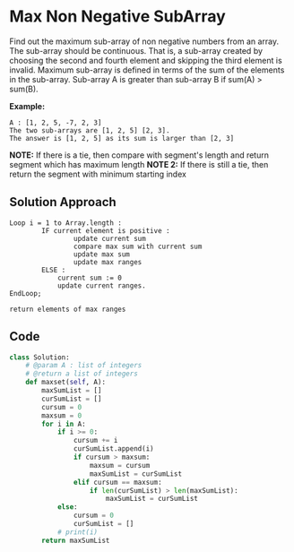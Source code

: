 # Max Non Negative SubArray

Find out the maximum sub-array of non negative numbers from an array.
The sub-array should be continuous. That is, a sub-array created by choosing the second and fourth element and skipping the third element is invalid.
Maximum sub-array is defined in terms of the sum of the elements in the sub-array. Sub-array A is greater than sub-array B if sum(A) > sum(B).

**Example:**

```
A : [1, 2, 5, -7, 2, 3]
The two sub-arrays are [1, 2, 5] [2, 3].
The answer is [1, 2, 5] as its sum is larger than [2, 3]
```

**NOTE:** If there is a tie, then compare with segment's length and return segment which has maximum length
**NOTE 2:** If there is still a tie, then return the segment with minimum starting index

## Solution Approach

```
Loop i = 1 to Array.length :
        IF current element is positive :
                update current sum
                compare max sum with current sum
                update max sum
                update max ranges
        ELSE :
            current sum := 0
            update current ranges.
EndLoop;

return elements of max ranges
```

## Code

```py
class Solution:
    # @param A : list of integers
    # @return a list of integers
    def maxset(self, A):
        maxSumList = []
        curSumList = []
        cursum = 0
        maxsum = 0
        for i in A:
            if i >= 0:
                cursum += i
                curSumList.append(i)
                if cursum > maxsum:
                    maxsum = cursum
                    maxSumList = curSumList
                elif cursum == maxsum:
                    if len(curSumList) > len(maxSumList):
                        maxSumList = curSumList
            else:
                cursum = 0
                curSumList = []
            # print(i)
        return maxSumList
```
